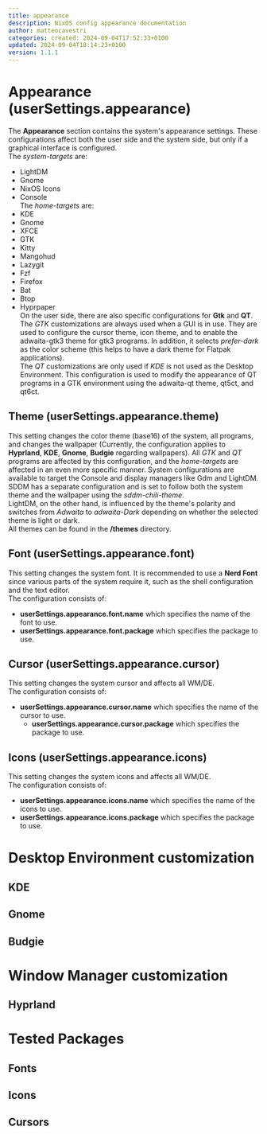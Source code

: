 ```yaml
---
title: appearance
description: NixOS config appearance documentation
author: matteocavestri
categories: created: 2024-09-04T17:52:33+0100
updated: 2024-09-04T18:14:23+0100
version: 1.1.1
---
```


# Appearance (userSettings.appearance)

The **Appearance** section contains the system's appearance settings. These configurations affect both the user side and the system side, but only if a graphical interface is configured.  
The _system-targets_ are:  
 - LightDM  
 - Gnome  
 - NixOS Icons  
 - Console  
The _home-targets_ are:  
 - KDE  
 - Gnome  
 - XFCE  
 - GTK  
 - Kitty  
 - Mangohud  
 - Lazygit  
 - Fzf  
 - Firefox  
 - Bat  
 - Btop  
 - Hyprpaper  
On the user side, there are also specific configurations for **Gtk** and **QT**.  
 The _GTK_ customizations are always used when a GUI is in use. They are used to configure the cursor theme, icon theme, and to enable the adwaita-gtk3 theme for gtk3 programs. In addition, it selects _prefer-dark_ as the color scheme (this helps to have a dark theme for Flatpak applications).  
 The _QT_ customizations are only used if _KDE_ is not used as the Desktop Environment. This configuration is used to modify the appearance of QT programs in a GTK environment using the adwaita-qt theme, qt5ct, and qt6ct.

## Theme (userSettings.appearance.theme)

This setting changes the color theme (base16) of the system, all programs, and changes the wallpaper (Currently, the configuration applies to **Hyprland**, **KDE**, **Gnome**, **Budgie** regarding wallpapers). All _GTK_ and _QT_ programs are affected by this configuration, and the _home-targets_ are affected in an even more specific manner. System configurations are available to target the Console and display managers like Gdm and LightDM.  
SDDM has a separate configuration and is set to follow both the system theme and the wallpaper using the _sddm-chili-theme_.  
LightDM, on the other hand, is influenced by the theme's polarity and switches from _Adwaita_ to _adwaita-Dark_ depending on whether the selected theme is light or dark.  
All themes can be found in the **/themes** directory.

## Font (userSettings.appearance.font)

This setting changes the system font. It is recommended to use a **Nerd Font** since various parts of the system require it, such as the shell configuration and the text editor.  
The configuration consists of:  
 - **userSettings.appearance.font.name** which specifies the name of the font to use.  
 - **userSettings.appearance.font.package** which specifies the package to use.

## Cursor (userSettings.appearance.cursor)

This setting changes the system cursor and affects all WM/DE.  
The configuration consists of:

- **userSettings.appearance.cursor.name** which specifies the name of the cursor to use.
  - **userSettings.appearance.cursor.package** which specifies the package to use.

## Icons (userSettings.appearance.icons)

This setting changes the system icons and affects all WM/DE.  
The configuration consists of:  
 - **userSettings.appearance.icons.name** which specifies the name of the icons to use.  
 - **userSettings.appearance.icons.package** which specifies the package to use.

# Desktop Environment customization

## KDE

## Gnome

## Budgie

# Window Manager customization

## Hyprland

# Tested Packages

## Fonts

## Icons

## Cursors
